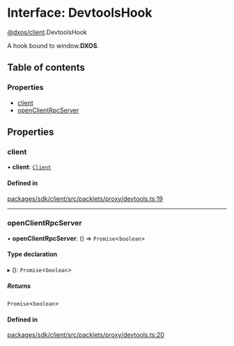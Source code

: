 # Interface: DevtoolsHook

[@dxos/client](../modules/dxos_client.md).DevtoolsHook

A hook bound to window.__DXOS__.

## Table of contents

### Properties

- [client](dxos_client.DevtoolsHook.md#client)
- [openClientRpcServer](dxos_client.DevtoolsHook.md#openclientrpcserver)

## Properties

### client

• **client**: [`Client`](../classes/dxos_client.Client.md)

#### Defined in

[packages/sdk/client/src/packlets/proxy/devtools.ts:19](https://github.com/dxos/dxos/blob/e3b936721/packages/sdk/client/src/packlets/proxy/devtools.ts#L19)

___

### openClientRpcServer

• **openClientRpcServer**: () => `Promise`<`boolean`\>

#### Type declaration

▸ (): `Promise`<`boolean`\>

##### Returns

`Promise`<`boolean`\>

#### Defined in

[packages/sdk/client/src/packlets/proxy/devtools.ts:20](https://github.com/dxos/dxos/blob/e3b936721/packages/sdk/client/src/packlets/proxy/devtools.ts#L20)
